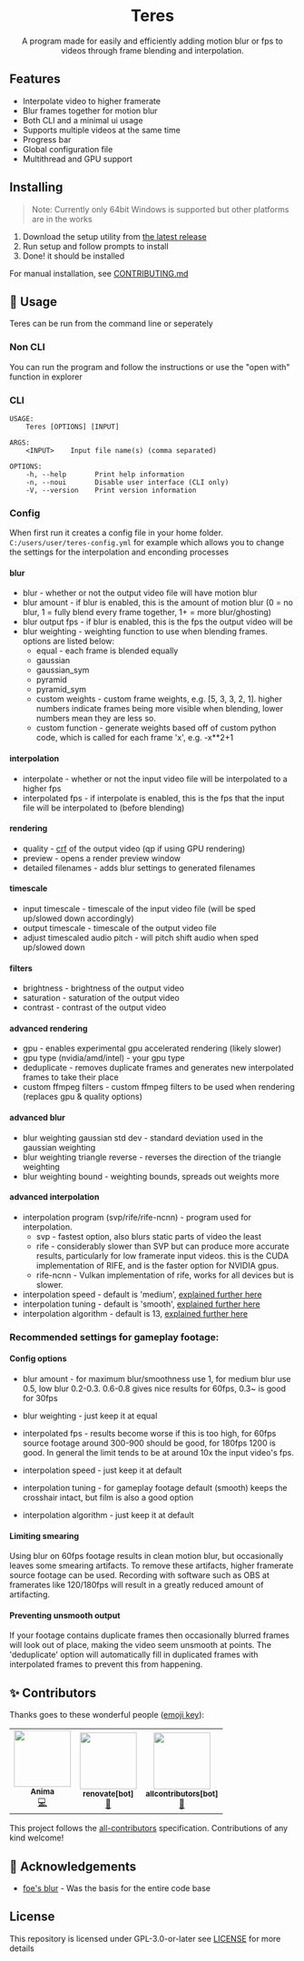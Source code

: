 <h1 align="center">Teres</h1>

<p align="center"> A program made for easily and efficiently adding motion blur or fps to videos through frame blending and interpolation.
    <br> 
</p>

## Features

- Interpolate video to higher framerate
- Blur frames together for motion blur
- Both CLI and a minimal ui usage
- Supports multiple videos at the same time
- Progress bar
- Global configuration file
- Multithread and GPU support

## Installing

> Note: Currently only 64bit Windows is supported but other platforms are in the works

1. Download the setup utility from [the latest release](https://github.com/animafps/teres/releases/latest/)
2. Run setup and follow prompts to install
3. Done! it should be installed

For manual installation, see [CONTRIBUTING.md](/CONTRIBUTING.md)

## 🎈 Usage

Teres can be run from the command line or seperately

### Non CLI

You can run the program and follow the instructions or use the "open with" function in explorer

### CLI

```
USAGE:
    Teres [OPTIONS] [INPUT]

ARGS:
    <INPUT>    Input file name(s) (comma separated)

OPTIONS:
    -h, --help       Print help information
    -n, --noui       Disable user interface (CLI only)
    -V, --version    Print version information
```

### Config

When first run it creates a config file in your home folder. `C:/users/user/teres-config.yml` for example which allows you to change the settings for the interpolation and enconding processes

#### blur

- blur - whether or not the output video file will have motion blur
- blur amount - if blur is enabled, this is the amount of motion blur (0 = no blur, 1 = fully blend every frame together, 1+ = more blur/ghosting)
- blur output fps - if blur is enabled, this is the fps the output video will be
- blur weighting - weighting function to use when blending frames. options are listed below:
  - equal - each frame is blended equally
  - gaussian
  - gaussian_sym
  - pyramid
  - pyramid_sym
  - custom weights - custom frame weights, e.g. [5, 3, 3, 2, 1]. higher numbers indicate frames being more visible when blending, lower numbers mean they are less so.
  - custom function - generate weights based off of custom python code, which is called for each frame 'x', e.g. -x\*\*2+1

#### interpolation

- interpolate - whether or not the input video file will be interpolated to a higher fps
- interpolated fps - if interpolate is enabled, this is the fps that the input file will be interpolated to (before blending)

#### rendering

- quality - [crf](https://trac.ffmpeg.org/wiki/Encode/H.264#crf) of the output video (qp if using GPU rendering)
- preview - opens a render preview window
- detailed filenames - adds blur settings to generated filenames

#### timescale

- input timescale - timescale of the input video file (will be sped up/slowed down accordingly)
- output timescale - timescale of the output video file
- adjust timescaled audio pitch - will pitch shift audio when sped up/slowed down

#### filters

- brightness - brightness of the output video
- saturation - saturation of the output video
- contrast - contrast of the output video

#### advanced rendering

- gpu - enables experimental gpu accelerated rendering (likely slower)
- gpu type (nvidia/amd/intel) - your gpu type
- deduplicate - removes duplicate frames and generates new interpolated frames to take their place
- custom ffmpeg filters - custom ffmpeg filters to be used when rendering (replaces gpu & quality options)

#### advanced blur

- blur weighting gaussian std dev - standard deviation used in the gaussian weighting
- blur weighting triangle reverse - reverses the direction of the triangle weighting
- blur weighting bound - weighting bounds, spreads out weights more

#### advanced interpolation

- interpolation program (svp/rife/rife-ncnn) - program used for interpolation.
  - svp - fastest option, also blurs static parts of video the least
  - rife - considerably slower than SVP but can produce more accurate results, particularly for low framerate input videos. this is the CUDA implementation of RIFE, and is the faster option for NVIDIA gpus.
  - rife-ncnn - Vulkan implementation of rife, works for all devices but is slower.
- interpolation speed - default is 'medium', [explained further here](https://www.spirton.com/uploads/InterFrame/InterFrame2.html)
- interpolation tuning - default is 'smooth', [explained further here](https://www.spirton.com/uploads/InterFrame/InterFrame2.html)
- interpolation algorithm - default is 13, [explained further here](https://www.spirton.com/uploads/InterFrame/InterFrame2.html)

### Recommended settings for gameplay footage:

#### Config options

- blur amount - for maximum blur/smoothness use 1, for medium blur use 0.5, low blur 0.2-0.3. 0.6-0.8 gives nice results for 60fps, 0.3~ is good for 30fps
- blur weighting - just keep it at equal

- interpolated fps - results become worse if this is too high, for 60fps source footage around 300-900 should be good, for 180fps 1200 is good. In general the limit tends to be at around 10x the input video's fps.

- interpolation speed - just keep it at default
- interpolation tuning - for gameplay footage default (smooth) keeps the crosshair intact, but film is also a good option
- interpolation algorithm - just keep it at default

#### Limiting smearing

Using blur on 60fps footage results in clean motion blur, but occasionally leaves some smearing artifacts. To remove these artifacts, higher framerate source footage can be used. Recording with software such as OBS at framerates like 120/180fps will result in a greatly reduced amount of artifacting.

#### Preventing unsmooth output

If your footage contains duplicate frames then occasionally blurred frames will look out of place, making the video seem unsmooth at points. The 'deduplicate' option will automatically fill in duplicated frames with interpolated frames to prevent this from happening.

## ✨ Contributors

Thanks goes to these wonderful people ([emoji key](https://allcontributors.org/docs/en/emoji-key)):

<!-- ALL-CONTRIBUTORS-LIST:START - Do not remove or modify this section -->
<!-- prettier-ignore-start -->
<!-- markdownlint-disable -->
<table>
  <tr>
    <td align="center"><a href="https://animafps.xyz"><img src="https://avatars.githubusercontent.com/u/18208134?v=4?s=100" width="100px;" alt=""/><br /><sub><b>Anima</b></sub></a><br /><a href="https://github.com/animafps/teres/commits?author=animafps" title="Code">💻</a></td>
    <td align="center"><a href="https://github.com/apps/renovate"><img src="https://avatars.githubusercontent.com/in/2740?v=4?s=100" width="100px;" alt=""/><br /><sub><b>renovate[bot]</b></sub></a><br /><a href="#maintenance-renovate[bot]" title="Maintenance">🚧</a></td>
    <td align="center"><a href="https://github.com/apps/allcontributors"><img src="https://avatars.githubusercontent.com/in/23186?v=4?s=100" width="100px;" alt=""/><br /><sub><b>allcontributors[bot]</b></sub></a><br /><a href="https://github.com/animafps/teres/commits?author=allcontributors[bot]" title="Documentation">📖</a></td>
  </tr>
</table>

<!-- markdownlint-restore -->
<!-- prettier-ignore-end -->

<!-- ALL-CONTRIBUTORS-LIST:END -->

This project follows the [all-contributors](https://github.com/all-contributors/all-contributors) specification. Contributions of any kind welcome!

## 🎉 Acknowledgements

- [foe's blur](https://github.com/f0e/blur) - Was the basis for the entire code base

## License

This repository is licensed under GPL-3.0-or-later see [LICENSE](LICENSE) for more details
